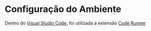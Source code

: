 # Configuração do Ambiente

Dentro do [Visual Studio Code](https://code.visualstudio.com/), foi utilizada a extensão [Code Runner](https://marketplace.visualstudio.com/items?itemName=formulahendry.code-runner)
